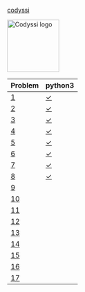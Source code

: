 [codyssi](https://www.codyssi.com/)

<img src="https://www.codyssi.com/static/images/codyssi_logo.png" alt="Codyssi logo" style="height: 120px"/>

<!-- @BEGIN:Problems -->
| Problem | python3 |
| --- | --- |
|[1](https://www.codyssi.com/view_problem_1)|[✓](codyssi01.py)|
|[2](https://www.codyssi.com/view_problem_2)|[✓](codyssi02.py)|
|[3](https://www.codyssi.com/view_problem_3)|[✓](codyssi03.py)|
|[4](https://www.codyssi.com/view_problem_4)|[✓](codyssi04.py)|
|[5](https://www.codyssi.com/view_problem_5)|[✓](codyssi05.py)|
|[6](https://www.codyssi.com/view_problem_6)|[✓](codyssi06.py)|
|[7](https://www.codyssi.com/view_problem_7)|[✓](codyssi07.py)|
|[8](https://www.codyssi.com/view_problem_8)|[✓](codyssi08.py)|
|[9](https://www.codyssi.com/view_problem_9)||
|[10](https://www.codyssi.com/view_problem_10)||
|[11](https://www.codyssi.com/view_problem_11)||
|[12](https://www.codyssi.com/view_problem_12)||
|[13](https://www.codyssi.com/view_problem_13)||
|[14](https://www.codyssi.com/view_problem_14)||
|[15](https://www.codyssi.com/view_problem_15)||
|[16](https://www.codyssi.com/view_problem_16)||
|[17](https://www.codyssi.com/view_problem_17)||
<!-- @END:Problems -->
